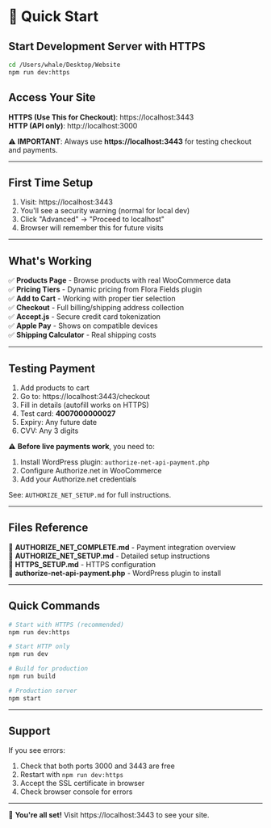 # 🚀 Quick Start

## Start Development Server with HTTPS

```bash
cd /Users/whale/Desktop/Website
npm run dev:https
```

## Access Your Site

**HTTPS (Use This for Checkout)**: https://localhost:3443  
**HTTP (API only)**: http://localhost:3000

⚠️ **IMPORTANT**: Always use **https://localhost:3443** for testing checkout and payments.

---

## First Time Setup

1. Visit: https://localhost:3443
2. You'll see a security warning (normal for local dev)
3. Click "Advanced" → "Proceed to localhost"
4. Browser will remember this for future visits

---

## What's Working

✅ **Products Page** - Browse products with real WooCommerce data  
✅ **Pricing Tiers** - Dynamic pricing from Flora Fields plugin  
✅ **Add to Cart** - Working with proper tier selection  
✅ **Checkout** - Full billing/shipping address collection  
✅ **Accept.js** - Secure credit card tokenization  
✅ **Apple Pay** - Shows on compatible devices  
✅ **Shipping Calculator** - Real shipping costs  

---

## Testing Payment

1. Add products to cart
2. Go to: https://localhost:3443/checkout
3. Fill in details (autofill works on HTTPS)
4. Test card: **4007000000027**
5. Expiry: Any future date
6. CVV: Any 3 digits

⚠️ **Before live payments work**, you need to:
1. Install WordPress plugin: `authorize-net-api-payment.php`
2. Configure Authorize.net in WooCommerce
3. Add your Authorize.net credentials

See: `AUTHORIZE_NET_SETUP.md` for full instructions.

---

## Files Reference

📄 **AUTHORIZE_NET_COMPLETE.md** - Payment integration overview  
📄 **AUTHORIZE_NET_SETUP.md** - Detailed setup instructions  
📄 **HTTPS_SETUP.md** - HTTPS configuration  
📄 **authorize-net-api-payment.php** - WordPress plugin to install  

---

## Quick Commands

```bash
# Start with HTTPS (recommended)
npm run dev:https

# Start HTTP only
npm run dev

# Build for production
npm run build

# Production server
npm start
```

---

## Support

If you see errors:
1. Check that both ports 3000 and 3443 are free
2. Restart with `npm run dev:https`
3. Accept the SSL certificate in browser
4. Check browser console for errors

---

🎉 **You're all set!** Visit https://localhost:3443 to see your site.

